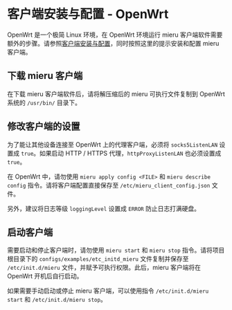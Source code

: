 # 客户端安装与配置 - OpenWrt

OpenWrt 是一个极简 Linux 环境，在 OpenWrt 环境运行 mieru 客户端软件需要额外的步骤。请参照[客户端安装与配置](https://github.com/enfein/mieru/blob/main/docs/client-install.zh_CN.md)，同时按照这里的提示安装和配置 mieru 客户端。

## 下载 mieru 客户端

在下载 mieru 客户端软件后，请将解压缩后的 mieru 可执行文件复制到 OpenWrt 系统的 `/usr/bin/` 目录下。

## 修改客户端的设置

为了能让其他设备连接至 OpenWrt 上的代理客户端，必须将 `socks5ListenLAN` 设置成 `true`。如果启动 HTTP / HTTPS 代理，`httpProxyListenLAN` 也必须设置成 `true`。

在 OpenWrt 中，请勿使用 `mieru apply config <FILE>` 和 `mieru describe config` 指令。请将客户端配置直接保存至 `/etc/mieru_client_config.json` 文件。

另外，建议将日志等级 `loggingLevel` 设置成 `ERROR` 防止日志打满硬盘。

## 启动客户端

需要启动和停止客户端时，请勿使用 `mieru start` 和 `mieru stop` 指令。请将项目根目录下的 `configs/examples/etc_initd_mieru` 文件复制并保存至 `/etc/init.d/mieru` 文件，并赋予可执行权限。此后，mieru 客户端将在 OpenWrt 开机后自行启动。

如果需要手动启动或停止 mieru 客户端，可以使用指令 `/etc/init.d/mieru start` 和 `/etc/init.d/mieru stop`。
